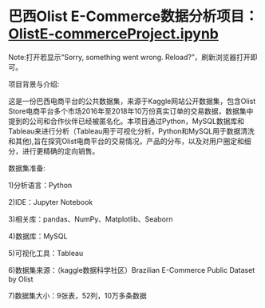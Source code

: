 # 巴西Olist E-Commerce数据分析项目：[OlistE-commerceProject.ipynb](OlistE-commerceProject.ipynb)
Note:打开若显示“Sorry, something went wrong. Reload?”，刷新浏览器打开即可。

项目背景与介绍:

这是一份巴西电商平台的公共数据集，来源于Kaggle网站公开数据集，包含Olist Store电商平台多个市场2016年至2018年10万份真实订单的交易数据，数据集中提到的公司和合作伙伴已经被匿名化。本项目通过Python，MySQL数据库和Tableau来进行分析（Tableau用于可视化分析，Python和MySQL用于数据清洗和其他),旨在探究Olist电商平台的交易情况，产品的分布，以及对用户圈定和细分，进行更精确的定向销售。

数据集准备:

1)分析语言：Python

2)IDE：Jupyter Notebook

3)相关库：pandas、NumPy、Matplotlib、Seaborn

4)数据库：MySQL

5)可视化工具：Tableau

6)数据集来源：（kaggle数据科学社区）Brazilian E-Commerce Public Dataset by Olist

7)数据集大小：9张表，52列，10万多条数据
